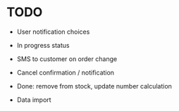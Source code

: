 # TODO

* User notification choices

* In progress status
* SMS to customer on order change
* Cancel confirmation / notification
* Done: remove from stock, update number calculation

* Data import
